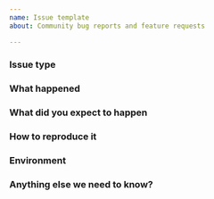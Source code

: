 ```yaml
---
name: Issue template
about: Community bug reports and feature requests

---
```


<!-- This form is for bug reports and feature requests ONLY!

If you're looking for help, run `akash -h`, check testnet documentation at https://github.com/ovrclk/akash/_docs/testnet, or our general documentation at https://github.com/ovrclk/akash/_docs.

If the matter is security related, please DM an admin on our Telegram channel at https://t.me/AkashNW.
-->


### Issue type
<!--  Bug or feature request? -->


### What happened


### What did you expect to happen


### How to reproduce it
<!--  Steps to reproduce, as minimally and precisely as possible -->


### Environment
<!--  akashd: testnet or local?  If local, what version? 
         akash: OS and other env info as appropriate -->


### Anything else we need to know?

